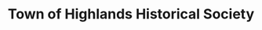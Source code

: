 ---
layout: repo
title: "Town of Highlands Historical Society"
id: 20763
permalink: repos/20763/
---